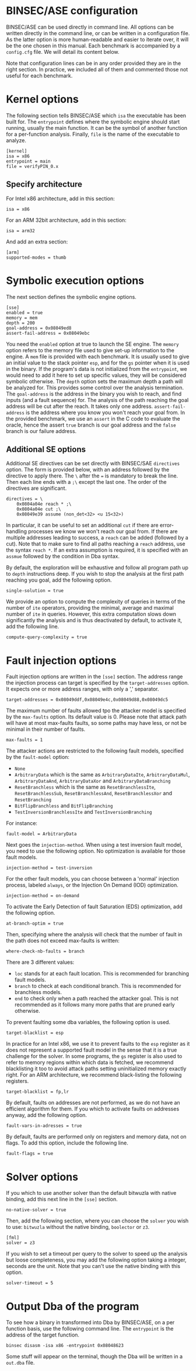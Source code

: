 BINSEC/ASE configuration
===

BINSEC/ASE can be used directly in command line. All options can be written directly in the command line, or can be written in a configuration file. As the latter option is more human-readable and easier to iterate over, it will be the one chosen in this manual.
Each benchmark is accompanied by a `config.cfg` file. We will detail its content below.

Note that configuration lines can be in any order provided they are in the right section. In practice, we included all of them and commented those not useful for each benchmark.


# Kernel options
The following section tells BINSEC/ASE which `isa` the executable has been built for. 
The `entrypoint` defines where the symbolic engine should start running, usually the main function. It can be the symbol of another function for a per-function analysis.
Finally, `file` is the name of the executable to analyze.
```
[kernel]
isa = x86
entrypoint = main
file = verifyPIN_0.x
```

## Specify architecture
For Intel x86 architecture, add in this section:
```
isa = x86
```

For an ARM 32bit architecture, add in this section:
```
isa = arm32
```
And add an extra section:
```
[arm]
supported-modes = thumb
```


# Symbolic execution options
The next section defines the symbolic engine options.
```
[sse]
enabled = true
memory = mem
depth = 200
goal-address = 0x08049ed8
assert-fail-address = 0x08049ebc
```
You need the `enabled` option at true to launch the SE engine. 
The `memory` option refers to the memory file used to give set-up information to the engine. A `mem` file is provided with each benchmark. It is usually used to give an initial value to the stack pointer `esp`, and for the `gs` pointer when it is used in the binary. If the program's data is not initialized from the `entrypoint`, we would need to add it here to set up specific values, they will be considered symbolic otherwise.
The `depth` option sets the maximum depth a path will be analyzed for. This provides some control over the analysis termination.
The `goal-address` is the address in the binary you wish to reach, and find inputs (and a fault sequence) for. The analysis of the path reaching the goal address will be cut after the reach. It takes only one address. `assert-fail-address` is the address where you know you won't reach your goal from. In the provided benchmark, we use an `assert` in the C code to evaluate the oracle, hence the assert `true` branch is our goal address and the `false` branch is our failure address.

## Additional SE options

Additional SE directives can be set directly with BINSEC/SAE `directives` option. The form is provided below, with an address followed by the directive to apply there. The `\` after the `=` is mandatory to break the line. Then each line ends with a `;\` except the last one. The order of the directives are significant.
```
directives = \ 
    0x0804a04e reach * ;\
    0x0804a04e cut ;\
    0x08049e39 assume (non_det<32> <u 15<32>)
```
In particular, it can be useful to set an additional `cut` if there are error-handling processes we know we won't reach our goal from. If there are multiple addresses leading to success, a `reach` can be added (followed by a cut). Note that to make sure to find all paths reaching a `reach` address, use the syntax `reach *`. If an extra assumption is required, it is specified with an `assmue` followed by the condition in Dba syntax.


By default, the exploration will be exhaustive and follow all program path up to `depth` instructions deep. If you wish to stop the analysis at the first path reaching you goal, add the following option.
```
single-solution = true
```
We provide an option to compute the complexity of queries in terms of the number of `ite` operators, providing the minimal, average and maximal number of `ite` in queries. However, this extra computation slows down significantly the analysis and is thus deactivated by default, to activate it, add the following line.
```
compute-query-complexity = true
```

# Fault injection options
Fault injection options are written in the `[sse]` section.
The address range the injection process can target is specified by the `target-addresses` option. It expects one or more address ranges, with only a ',' separator.  
```
target-addresses = 0x08049ddf,0x08049e4c,0x08049d88,0x08049dc5
```
The maximum number of faults allowed tpo the attacker model is specified by the `max-faults` option. Its default value is 0. Please note that attack path will have at most max-faults faults, so some paths may have less, or not be minimal in their number of faults.
```
max-faults = 1
```
The attacker actions are restricted to the following fault models, specified by the `fault-model` option: 
- `None`
- `ArbitraryData` which is the same as `ArbitraryDataIte`, `ArbitraryDataMul`, `ArbitraryDataAnd`, `ArbitraryDataXor` and `ArbitraryDataBranching`
- `ResetBranchless` which is the same as `ResetBranchlessIte`, `ResetBranchlessSub`, `ResetBranchlessAnd`, `ResetBranchlessXor` and `ResetBranching`
- `BitFlipBranchless` and `BitFlipBranching`
- `TestInversionBranchlessIte` and `TestInversionBranching`

For instance:
```
fault-model = ArbitraryData
``` 

Next goes the `injection-method`. When using a test inversion fault model, you need to use the following option. No optimization is available for those fault models.
```
injection-method = test-inversion
```
For the other fault models, you can choose between a 'normal' injection process, labeled `always`, or the Injection On Demand (IOD) optimization.
```
injection-method = on-demand
```
To activate the Early Detection of fault Saturation (EDS) optimization, add the following option.
```
at-branch-optim = true
```

Then, specifying where the analysis will check that the number of fault in the path does not exceed max-faults is written:
```
where-check-nb-faults = branch
```
There are 3 different values: 
- `loc` stands for at each fault location. This is recommended for branching fault models.
- `branch` to check at each conditional branch. This is recommended for branchless models.
- `end` to check only when a path reached the attacker goal. This is not recommended as it follows many more paths that are pruned early otherwise.

To prevent faulting some dba variables, the following option is used.
```
target-blacklist = esp
```
In practice for an Intel x86, we use it to prevent faults to the `esp` register as it does not represent a supported fault model in the sense that it is a true challenge for the solver. In some programs, the `gs` register is also used to refer to memory regions within which data is fetched, we recommend blacklisting it too to avoid attack paths setting uninitialized memory exactly right. 
For an ARM architecture, we recommend black-listing the following registers.
```
target-blacklist = fp,lr
```

By default, faults on addresses are not performed, as we do not have an efficient algorithm for them. If you which to activate faults on addresses anyway, add the following option.
```
fault-vars-in-adresses = true
```

By default, faults are performed only on registers and memory data, not on flags. To add this option, include the following line.
```
fault-flags = true
```

# Solver options

If you which to use another solver than the default bitwuzla with native binding, add this next line in the `[sse]` section.
```
no-native-solver = true
```
Then, add the following section, where you can choose the `solver` you wish to use: `bitwuzla` without the native binding, `boolector` or `z3`.
```
[fml]
solver = z3
```
If you wish to set a timeout per query to the solver to speed up the analysis but loose completeness, you may add the following option taking a integer, seconds are the unit. Note that you can't use the native binding with this option.
```
solver-timeout = 5
```

# Output Dba of the program

To see how a binary in transformed into Dba by BINSEC/ASE, on a per function basis, use the following command line. The `entrypoint` is the address of the target function.
```
binsec disasm -isa x86 -entrypoint 0x08048623
```
Some stuff will appear on the terminal, though the Dba will be written in a `out.dba` file.
